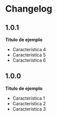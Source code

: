 # Changelog

## 1.0.1

**Titulo de ejemplo**

- Característica 4
- Característica 5
- Característica 6

## 1.0.0

**Titulo de ejemplo**

- Característica 1
- Característica 2
- Característica 3